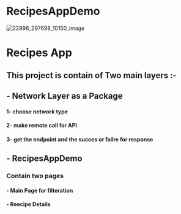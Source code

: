 # RecipesAppDemo

![22996_297698_10150_image](https://user-images.githubusercontent.com/94869017/185724968-d1b5d859-55eb-4e00-b23c-f395b6c6eea8.jpeg)
# Recipes App 
## This project is contain of Two main layers :- 

## - Network Layer as a Package 
#### 1- choose network type
#### 2- make remote call for API
#### 3- get the endpoint and the succes or failre for response

## - RecipesAppDemo

### Contain two pages 
#### - Main Page for filteration 
#### - Reecipe Details
